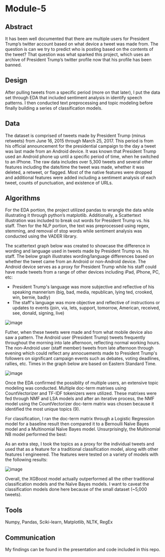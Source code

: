 # Module-5

## Abstract
It has been well documented that there are multiple users for President Trump’s twitter account based on what device a tweet was made from. The question is can we try to predict who is posting based on the contents of the tweet? That question was what sparked this project, which uses an archive of President Trump’s twitter profile now that his profile has been banned. 

## Design
After pulling tweets from a specific period (more on that later), I put the data set through EDA that included sentiment analysis in identify speech patterns. I then conducted text preprocessing and topic modeling before finally building a series of classification models.

## Data
The dataset is comprised of tweets made by President Trump (minus retweets) from June 16, 2015 through March 25, 2017. This period is from his official announcement for the presidential campaign to the day a tweet was last made from an Android device. It was known that President Trump used an Android phone up until a specific period of time, when he switched to an iPhone. The raw data includes over 5,300 tweets and several other features including the date/time the tweet was made, whether it was deleted, a retweet, or flagged. Most of the native features were dropped and additional features were added including a sentiment analysis of each tweet, counts of punctuation, and existence of URLs. 

## Algorithms
For the EDA portion, the project utilized pandas to wrangle the data while illustrating it through python’s matplotlib. Additionally, a Scattertext illustration was included to break out words for President Trump vs. his staff. Then for the NLP portion, the text was preprocessed using regex, stemming, and removal of stop words while sentiment analysis was conducted using the VADER library. 

The scattertext graph below was created to showcase the difference in wording and language used in tweets made by President Trump vs. his staff. The below graph illustrates wording/language differences based on whether the tweet came from an Android or non-Android device. The Android device serves as a proxy for President Trump while his staff could have made tweets from a range of other devices including iPad, iPhone, PC, etc: 
* President Trump's language was more subjective and reflective of his speaking mannerism (big, bad, media, republican, lying ted, crooked, win, bernie, badly) 
* The staff's language was more objective and reflective of instructions or updates to events (join, via, lets, support, tomorrow, American, received, see, donald, signing, live) 

![image](https://user-images.githubusercontent.com/77559909/236008046-6afa2202-fe82-47f6-b243-da36b8f605b3.png)

Futher, when these tweets were made and from what mobile device also saw a pattern. The Android user (President Trump) tweets frequently throughout the morning into late afternoon, reflecting normal working hours. The non-Android user (staff member) tweets from late afternoon through evening which could reflect any annocuements made to President Trump's followers on significant campaign events such as debates, voting deadlines, rallies, etc. Times in the graph below are based on Eastern Standard Time. 

![image](https://user-images.githubusercontent.com/77559909/236009215-343b55c3-f3ec-4a8f-89b9-0a844f2dfa41.png)

Once the EDA confirmed the possiblity of multiple users, an extensive topic modeling was conducted. Multiple doc-term matrixes using CountVectorizer and TF-IDF tokenizers were utilized. These matrixes were fed through NMF and LSA models and after an iterative process, the NMF model using the CountVectorizer doc-term matrix was chosen because it identified the most unique topics (9). 

For classification, I ran the doc-term matrix through a Logistic Regression model for a baseline result then compared it to a Bernoulli Naïve Bayes model and a Multinomial Naïve Bayes model. Unsurprisingly, the Multinomial NB model performed the best:
 
As an extra step, I took the topics as a proxy for the individual tweets and used that as a feature for a traditional classification model, along with other features I engineered. The features were tested on a variety of models with the following results:

![image](https://user-images.githubusercontent.com/77559909/165991807-95927b4c-ca02-4254-9556-4a9679204b77.png)
 
Overall, the XGBoost model actually outperformed all the other traditional classification models and the Naïve Bayes models. I want to caveat the classification models done here because of the small dataset (~5,000 tweets). 

## Tools
Numpy, Pandas, Sciki-learn, Matplotlib, NLTK, RegEx

## Communication
My findings can be found in the presentation and code included in this repo. 
